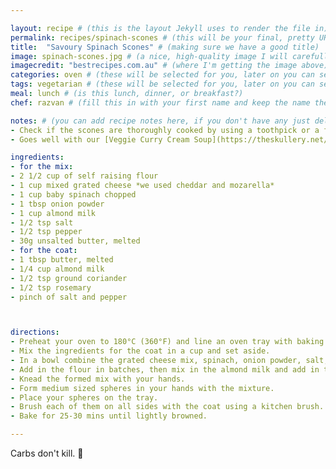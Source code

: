 ```yaml
---

layout: recipe # (this is the layout Jekyll uses to render the file in)
permalink: recipes/spinach-scones # (this will be your final, pretty URL)
title:  "Savoury Spinach Scones" # (making sure we have a good title)
image: spinach-scones.jpg # (a nice, high-quality image I will carefully select for you)
imagecredit: "bestrecipes.com.au" # (where I'm getting the image above)
categories: oven # (these will be selected for you, later on you can select your own)
tags: vegetarian # (these will be selected for you, later on you can select your own)
meal: lunch # (is this lunch, dinner, or breakfast?)
chef: razvan # (fill this in with your first name and keep the name the same for all your recipes, since each chef has his own collection of recipes)

notes: # (you can add recipe notes here, if you don't have any just delete this whole section and it won't be processed)
- Check if the scones are thoroughly cooked by using a toothpick or a fork. 
- Goes well with our [Veggie Curry Cream Soup](https://theskullery.net/recipes/veggie-curry-soup).

ingredients:
- for the mix:
- 2 1/2 cup of self raising flour
- 1 cup mixed grated cheese *we used cheddar and mozarella* 
- 1 cup baby spinach chopped
- 1 tbsp onion powder
- 1 cup almond milk
- 1/2 tsp salt
- 1/2 tsp pepper
- 30g unsalted butter, melted
- for the coat:
- 1 tbsp butter, melted
- 1/4 cup almond milk 
- 1/2 tsp ground coriander
- 1/2 tsp rosemary
- pinch of salt and pepper  



directions:
- Preheat your oven to 180°C (360°F) and line an oven tray with baking parchment.
- Mix the ingredients for the coat in a cup and set aside.
- In a bowl combine the grated cheese mix, spinach, onion powder, salt, and pepper.
- Add in the flour in batches, then mix in the almond milk and add in the melted butter until it all comes together.
- Knead the formed mix with your hands. 
- Form medium sized spheres in your hands with the mixture.
- Place your spheres on the tray.
- Brush each of them on all sides with the coat using a kitchen brush. 
- Bake for 25-30 mins until lightly browned. 

--- 
```

<!-- Below is the description, just write what you want or leave it empty 😁 -->
Carbs don't kill. 🔪
